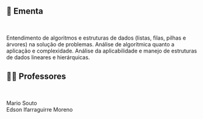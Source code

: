 ## :memo: Ementa

</br>

Entendimento de algoritmos e estruturas de dados (listas, filas, pilhas e árvores) na solução de problemas.
Análise de algorítmica quanto a aplicação e complexidade. 
Análise da aplicabilidade e manejo de estruturas de dados lineares e hierárquicas.

## :man_teacher: Professores

</br>

Mario Souto
<br/>
Edson Ifarraguirre Moreno
